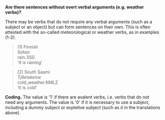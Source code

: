 **Are there sentences without overt verbal arguments (e.g. weather verbs)?**

There may be verbs that do not require any verbal arguments (such as a subject or an object) but can form sentences on their own. This is often attested with the so-called meteorological or weather verbs, as in examples (1-2).

>(1) Finnish<br/> 
>*Sataa*<br/> 
>rain.3SG<br/>
>'It is raining'

>(2) South Saami<br/> 
>*Tjåetskeme*<br/> 
>cold_weather.NMLZ<br/> 
>‘It is cold’

**Coding.** The value is '1' if there are avalent verbs, i.e. verbs that do not need any arguments. The value is '0' if it is necessary to use a subject, including a dummy subject or expletive subject (such as *it* in the translations above).
